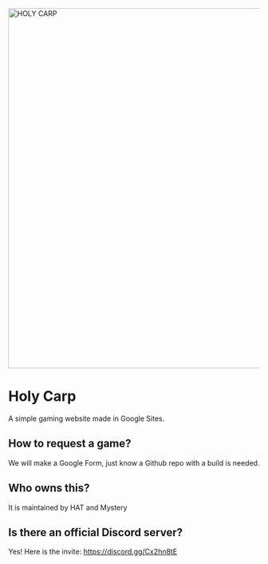 <img width="1280" height="720" alt="HOLY CARP" src="https://github.com/user-attachments/assets/75445a1f-abeb-4dfe-bea0-17dee5d6e108" />

# Holy Carp
A simple gaming website made in Google Sites.

## How to request a game?
We will make a Google Form, just know a Github repo with a build is needed.

## Who owns this?
It is maintained by HAT and Mystery

## Is there an official Discord server?
Yes! Here is the invite: https://discord.gg/Cx2hn8tE

